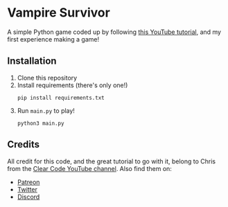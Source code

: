 # Vampire Survivor

A simple Python game coded up by following [this YouTube tutorial](https://www.youtube.com/watch?v=8OMghdHP-zs&ab_channel=ClearCode), and my first experience making a game!

## Installation
1. Clone this repository
2. Install requirements (there's only one!)
    ```
    pip install requirements.txt
    ```
3. Run `main.py` to play!
    ```
    python3 main.py
    ```

## Credits
All credit for this code, and the great tutorial to go with it, belong to Chris from the [Clear Code YouTube channel](https://www.youtube.com/@ClearCode). Also find them on:
* [Patreon](https://www.patreon.com/clearcode)
* [Twitter](https://x.com/clear_coder)
* [Discord](https://discord.com/invite/a5C6pYw2w5)
